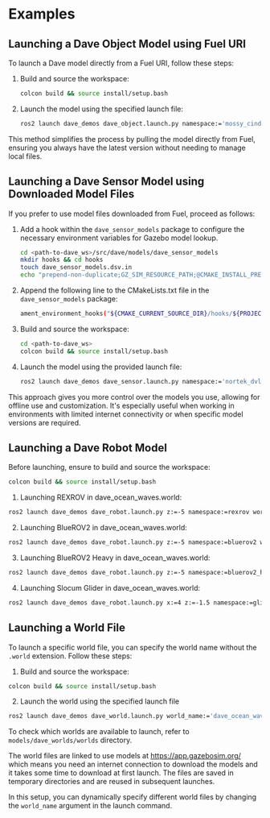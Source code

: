 # Examples

## Launching a Dave Object Model using Fuel URI

To launch a Dave model directly from a Fuel URI, follow these steps:

1. Build and source the workspace:

   ```bash
   colcon build && source install/setup.bash
   ```

2. Launch the model using the specified launch file:

   ```bash
   ros2 launch dave_demos dave_object.launch.py namespace:='mossy_cinder_block' paused:=false
   ```

This method simplifies the process by pulling the model directly from Fuel, ensuring you always have the latest version without needing to manage local files.

## Launching a Dave Sensor Model using Downloaded Model Files

If you prefer to use model files downloaded from Fuel, proceed as follows:

1. Add a hook within the `dave_sensor_models` package to configure the necessary environment variables for Gazebo model lookup.

   ```bash
   cd <path-to-dave_ws>/src/dave/models/dave_sensor_models
   mkdir hooks && cd hooks
   touch dave_sensor_models.dsv.in
   echo "prepend-non-duplicate;GZ_SIM_RESOURCE_PATH;@CMAKE_INSTALL_PREFIX@/share/@PROJECT_NAME@" >> dave_sensor_models.dsv.in
   ```

2. Append the following line to the CMakeLists.txt file in the `dave_sensor_models` package:

   ```bash
   ament_environment_hooks("${CMAKE_CURRENT_SOURCE_DIR}/hooks/${PROJECT_NAME}.dsv.in")
   ```

3. Build and source the workspace:

   ```bash
   cd <path-to-dave_ws>
   colcon build && source install/setup.bash
   ```

4. Launch the model using the provided launch file:

   ```bash
   ros2 launch dave_demos dave_sensor.launch.py namespace:='nortek_dvl500_300' world_name:=dvl_world paused:=false z:=-30
   ```

This approach gives you more control over the models you use, allowing for offline use and customization. It's especially useful when working in environments with limited internet connectivity or when specific model versions are required.

## Launching a Dave Robot Model

Before launching, ensure to build and source the workspace:

```bash
colcon build && source install/setup.bash
```

1. Launching REXROV in dave_ocean_waves.world:

```bash
ros2 launch dave_demos dave_robot.launch.py z:=-5 namespace:=rexrov world_name:=dave_ocean_waves paused:=false
```

2. Launching BlueROV2 in dave_ocean_waves.world:

```bash
ros2 launch dave_demos dave_robot.launch.py z:=-5 namespace:=bluerov2 world_name:=dave_ocean_waves paused:=false
```

3. Launching BlueROV2 Heavy in dave_ocean_waves.world:

```bash
ros2 launch dave_demos dave_robot.launch.py z:=-5 namespace:=bluerov2_heavy world_name:=dave_ocean_waves paused:=false
```

4. Launching Slocum Glider in dave_ocean_waves.world:

```bash
ros2 launch dave_demos dave_robot.launch.py x:=4 z:=-1.5 namespace:=glider_slocum world_name:=dave_ocean_waves paused:=false
```

## Launching a World File

To launch a specific world file, you can specify the world name without the `.world` extension. Follow these steps:

1. Build and source the workspace:

```bash
colcon build && source install/setup.bash
```

2. Launch the world using the specified launch file

```bash
ros2 launch dave_demos dave_world.launch.py world_name:='dave_ocean_waves'
```

To check which worlds are available to launch, refer to `models/dave_worlds/worlds` directory.

The world files are linked to use models at https://app.gazebosim.org/ which means you need an internet connection to download the models and it takes some time to download at first launch. The files are saved in temporary directories and are reused in subsequent launches.

In this setup, you can dynamically specify different world files by changing the `world_name` argument in the launch command.
